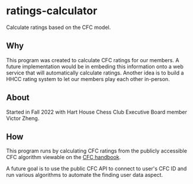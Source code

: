 # ratings-calculator
Calculate ratings based on the CFC model. 

## Why 
This program was created to calculate CFC ratings for our members. A future implementation would be in embeding this information onto a web service that will automatically calculate ratings. Another idea is to build a HHCC rating system to let our members play each other in-person. 

## About
Started in Fall 2022 with Hart House Chess Club Executive Board member Victor Zheng. 

## How 
This program runs by calculating CFC ratings from the publicly accessible CFC algorithm viewable on the [CFC handbook](https://github.com/Hart-House-Chess-Club/ratings-calculator/blob/main/CFC%20-%20CFC%20Handbook%20(to%202014).pdf). 

A future goal is to use the public CFC API to connect to user's CFC ID and run various algorithms to automate the finding user data aspect. 
